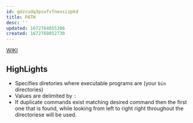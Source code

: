 ```yaml
---
id: gdzcudq3psufvfnexsizpkd
title: PATH
desc: ''
updated: 1672764855306
created: 1672760052730
---
```


[WIKI](https://en.wikipedia.org/wiki/PATH_(variable))

## HighLights
- Specifies diretories where executable programs are (your `bin` directories)
- Values are delimited by `:`
- If duplicate commands exist matching desired command then the first one that is found, while looking from left to right right throughout the directoriese will be used.
